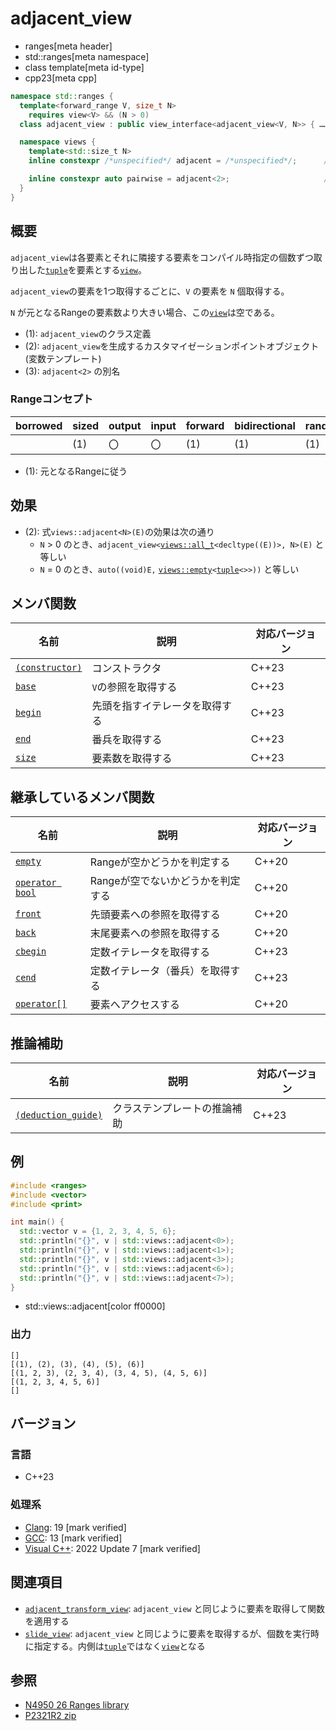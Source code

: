 # adjacent_view
* ranges[meta header]
* std::ranges[meta namespace]
* class template[meta id-type]
* cpp23[meta cpp]

```cpp
namespace std::ranges {
  template<forward_range V, size_t N>
    requires view<V> && (N > 0)
  class adjacent_view : public view_interface<adjacent_view<V, N>> { …… }; // (1)

  namespace views {
    template<std::size_t N>
    inline constexpr /*unspecified*/ adjacent = /*unspecified*/;      // (2)

    inline constexpr auto pairwise = adjacent<2>;                     // (3)
  }
}
```

## 概要

`adjacent_view`は各要素とそれに隣接する要素をコンパイル時指定の個数ずつ取り出した[`tuple`](/reference/tuple/tuple.md)を要素とする[`view`](view.md)。

`adjacent_view`の要素を1つ取得するごとに、`V` の要素を `N` 個取得する。

`N` が元となるRangeの要素数より大きい場合、この[`view`](view.md)は空である。

- (1): `adjacent_view`のクラス定義
- (2): `adjacent_view`を生成するカスタマイゼーションポイントオブジェクト(変数テンプレート)
- (3): `adjacent<2>` の別名

### Rangeコンセプト

| borrowed | sized | output | input | forward | bidirectional | random_access | contiguous | common | viewable | view |
|----------|-------|--------|-------|---------|---------------|---------------|------------|--------|----------|------|
|          | (1)   | 〇     | 〇    | (1)     | (1)           | (1)           |            | (1)    | ○       | ○   |

- (1): 元となるRangeに従う

## 効果

- (2): 式`views::adjacent<N>(E)`の効果は次の通り
    - `N` > 0 のとき、`adjacent_view<`[`views::all_t`](all.md)`<decltype((E))>, N>(E)` と等しい
    - `N` = 0 のとき、`auto((void)E,` [`views::empty`](empty_view.md)`<`[`tuple`](/reference/tuple/tuple.md)`<>>))` と等しい


## メンバ関数

| 名前                                                | 説明                             | 対応バージョン |
|-----------------------------------------------------|----------------------------------|----------------|
| [`(constructor)`](adjacent_view/op_constructor.md)  | コンストラクタ                   | C++23          |
| [`base`](adjacent_view/base.md)                     | `V`の参照を取得する              | C++23          |
| [`begin`](adjacent_view/begin.md)                   | 先頭を指すイテレータを取得する   | C++23          |
| [`end`](adjacent_view/end.md)                       | 番兵を取得する                   | C++23          |
| [`size`](adjacent_view/size.md)                     | 要素数を取得する                 | C++23          |

## 継承しているメンバ関数

| 名前                                         | 説明                              | 対応バージョン |
|----------------------------------------------|-----------------------------------|----------------|
| [`empty`](view_interface/empty.md)           | Rangeが空かどうかを判定する       | C++20          |
| [`operator bool`](view_interface/op_bool.md) | Rangeが空でないかどうかを判定する | C++20          |
| [`front`](view_interface/front.md)           | 先頭要素への参照を取得する        | C++20          |
| [`back`](view_interface/back.md)             | 末尾要素への参照を取得する        | C++20          |
| [`cbegin`](view_interface/cbegin.md)         | 定数イテレータを取得する          | C++23          |
| [`cend`](view_interface/cend.md)             | 定数イテレータ（番兵）を取得する  | C++23          |
| [`operator[]`](view_interface/op_at.md)      | 要素へアクセスする                | C++20          |

## 推論補助

| 名前                                                  | 説明                         | 対応バージョン |
|-------------------------------------------------------|------------------------------|----------------|
| [`(deduction_guide)`](adjacent_view/op_deduction_guide.md) | クラステンプレートの推論補助 | C++23          |

## 例
```cpp example
#include <ranges>
#include <vector>
#include <print>

int main() {
  std::vector v = {1, 2, 3, 4, 5, 6};
  std::println("{}", v | std::views::adjacent<0>);
  std::println("{}", v | std::views::adjacent<1>);
  std::println("{}", v | std::views::adjacent<3>);
  std::println("{}", v | std::views::adjacent<6>);
  std::println("{}", v | std::views::adjacent<7>);
}
```
* std::views::adjacent[color ff0000]

### 出力
```
[]
[(1), (2), (3), (4), (5), (6)]
[(1, 2, 3), (2, 3, 4), (3, 4, 5), (4, 5, 6)]
[(1, 2, 3, 4, 5, 6)]
[]
```

## バージョン
### 言語
- C++23

### 処理系
- [Clang](/implementation.md#clang): 19 [mark verified]
- [GCC](/implementation.md#gcc): 13 [mark verified]
- [Visual C++](/implementation.md#visual_cpp): 2022 Update 7 [mark verified]

## 関連項目
- [`adjacent_transform_view`](adjacent_transform_view.md): `adjacent_view` と同じように要素を取得して関数を適用する
- [`slide_view`](slide_view.md): `adjacent_view` と同じように要素を取得するが、個数を実行時に指定する。内側は[`tuple`](/reference/tuple/tuple.md)ではなく[`view`](view.md)となる

## 参照
- [N4950 26 Ranges library](https://timsong-cpp.github.io/cppwp/n4950/ranges)
- [P2321R2 zip](https://www.open-std.org/jtc1/sc22/wg21/docs/papers/2021/p2321r2.html)
